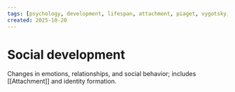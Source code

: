 ```yaml
---
tags: [psychology, development, lifespan, attachment, piaget, vygotsky, adolescence, adulthood, aging, morality]
created: 2025-10-20
---
```

# Social development

Changes in emotions, relationships, and social behavior; includes [[Attachment]] and identity formation.
